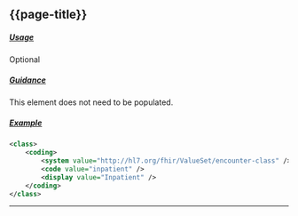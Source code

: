 ## {{page-title}}

<h5><ins>Usage</ins></h5>

<span class="mro-circle optional" title="Optional"></span> Optional


<h5><ins>Guidance</ins></h5>

This element does not need to be populated.

<h5><ins>Example</ins></h5>

```xml
<class>
    <coding>
        <system value="http://hl7.org/fhir/ValueSet/encounter-class" />
        <code value="inpatient" />
        <display value="Inpatient" />
    </coding>
</class>
```

---